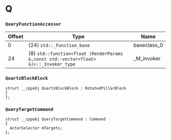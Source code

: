 # Q
### `QueryFunctionAccessor`
Offset | Type | Name
-|-|-
0 | (24) `std::_Function_base` | baseclass_0
24 | (8) `std::function<float (RenderParams &,const std::vector<float> &)>::_Invoker_type` | _M_invoker


### `QuartzBlockBlock`
```
struct __cppobj QuartzBlockBlock : RotatedPillarBlock
{
};

```

### `QueryTargetCommand`
```
struct __cppobj QueryTargetCommand : Command
{
  ActorSelector mTargets;
};

```

